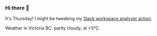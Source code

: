 ### Hi there :wave:

It's Thursday! I might be tweaking my [Slack workspace analyzer action](https://github.com/bewuethr/slack-analyzer).

Weather in Victoria BC: partly cloudy, at +5°C.
